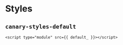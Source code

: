 <script setup>
import { data } from '../../../shared.data.js'

const v = data["@getcanary/web"];

const default_ = `https://unpkg.com/@getcanary/web@${v}/components/canary-styles-default.js`;
</script>

# Styles

## `canary-styles-default`

```html-vue
<script type="module" src={{ default_ }}></script>
```
